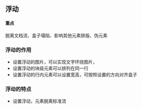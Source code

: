## 浮动

#### 重点
脱离文档流、盒子塌陷、影响其他元素排版、伪元素

### 浮动的作用
+ 设置浮动的图片，可以实现文字环绕图片，
+ 设置浮动的块级元素可以排列在同一行
+ 设置浮动的行内元素可以设置宽高，可按照设置的方向对齐盒子

### 浮动的特点
+ 设置浮动，元素脱离标准流
